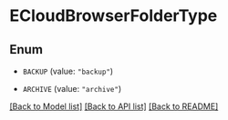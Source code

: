 # ECloudBrowserFolderType

## Enum


* `BACKUP` (value: `"backup"`)

* `ARCHIVE` (value: `"archive"`)


[[Back to Model list]](../README.md#documentation-for-models) [[Back to API list]](../README.md#documentation-for-api-endpoints) [[Back to README]](../README.md)


